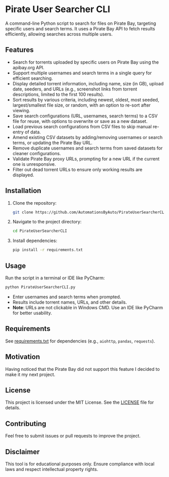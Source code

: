 # Pirate User Searcher CLI

A command-line Python script to search for files on Pirate Bay, targeting specific users and search terms. It uses a Pirate Bay API to fetch results efficiently, allowing searches across multiple users.

## Features
- Search for torrents uploaded by specific users on Pirate Bay using the apibay.org API.
- Support multiple usernames and search terms in a single query for efficient searching.
- Display detailed torrent information, including name, size (in GB), upload date, seeders, and URLs (e.g., screenshot links from torrent descriptions, limited to the first 100 results).
- Sort results by various criteria, including newest, oldest, most seeded, largest/smallest file size, or random, with an option to re-sort after viewing.
- Save search configurations (URL, usernames, search terms) to a CSV file for reuse, with options to overwrite or save as a new dataset.
- Load previous search configurations from CSV files to skip manual re-entry of data.
- Amend existing CSV datasets by adding/removing usernames or search terms, or updating the Pirate Bay URL.
- Remove duplicate usernames and search terms from saved datasets for cleaner configurations.
- Validate Pirate Bay proxy URLs, prompting for a new URL if the current one is unresponsive.
- Filter out dead torrent URLs to ensure only working results are displayed.


## Installation
1. Clone the repository:
   ```bash
   git clone https://github.com/AutomationsByAuto/PirateUserSearcherCLI.git
   ```
2. Navigate to the project directory:
   ```bash
   cd PirateUserSearcherCLI
   ```
3. Install dependencies:
   ```bash
   pip install -r requirements.txt
   ```

## Usage
Run the script in a terminal or IDE like PyCharm:
```bash
python PirateUserSearcherCLI.py
```

- Enter usernames and search terms when prompted.
- Results include torrent names, URLs, and other details.
- **Note**: URLs are not clickable in Windows CMD. Use an IDE like PyCharm for better usability.

## Requirements
See [requirements.txt](requirements.txt) for dependencies (e.g., `aiohttp`, `pandas`, `requests`).

## Motivation
Having noticed that the Pirate Bay did not support this feature I decided to make it my next project.  

## License
This project is licensed under the MIT License. See the [LICENSE](LICENSE) file for details.

## Contributing
Feel free to submit issues or pull requests to improve the project.

## Disclaimer
This tool is for educational purposes only. Ensure compliance with local laws and respect intellectual property rights.
